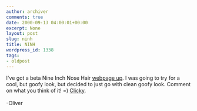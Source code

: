 ```yaml
---
author: archiver
comments: true
date: 2000-09-13 04:00:01+00:00
excerpt: None
layout: post
slug: ninh
title: NINH
wordpress_id: 1338
tags:
- oldpost
---
```


I've got a beta Nine Inch Nose Hair <a href="http://www.oliverweb.com/ninh">webpage up</a>. I was going to try for a cool, but goofy look, but decided to just go with clean goofy look.  Comment on what you think of it! =) <a href="http://www.oliverweb.com/ninh">Clicky</a>.<br /><br />-Oliver